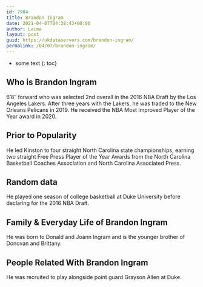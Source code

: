 ```yaml
---
id: 7984
title: Brandon Ingram
date: 2021-04-07T04:38:43+00:00
author: Laima
layout: post
guid: https://ukdataservers.com/brandon-ingram/
permalink: /04/07/brandon-ingram/
---
```


* some text
{: toc}


## Who is Brandon Ingram
                  
                  
                  
6&#8217;8&#8243; forward who was selected 2nd overall in the 2016 NBA Draft by the Los Angeles Lakers. After three years with the Lakers, he was traded to the New Orleans Pelicans in 2019. He received the NBA Most Improved Player of the Year award in 2020. 
                  
              
            
              
            
                
                
                
## Prior to Popularity
                  
                  
                  
He led Kinston to four straight North Carolina state championships, earning two straight Free Press Player of the Year Awards from the North Carolina Basketball Coaches Association and North Carolina Associated Press.
                  
              
            
              
            
                
                
                
## Random data
                  
                  
                  
He played one season of college basketball at Duke University before declaring for the 2016 NBA Draft. 
                  
              
            
              
            
                
                
                
## Family & Everyday Life of Brandon Ingram
                  
                  
                  
He was born to Donald and Joann Ingram and is the younger brother of Donovan and Brittany.
                  
              
            
              
            
                
                
                
## People Related With Brandon Ingram
                  
                  
                  
He was recruited to play alongside point guard Grayson Allen at Duke.
                  
              
            
              
            
                
              
            
              
              
            
            
              
            
          
          
          